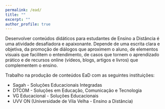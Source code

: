 ```yaml
---
permalink: /ead/
title: ""
excerpt: ""
author_profile: true
---
```


Desenvolver conteúdos didáticos para estudantes de Ensino a Distância é uma atividade desafiadora e apaixonante.
Depende de uma escrita clara e objetiva, da promoção de diálogos que aproximem o aluno, de elementos visuais que facilitem o entendimento, de casos que tornem o aprendizado prático e de recursos online (vídeos, blogs, artigos e livros) que complementem o ensino.  

Trabalho na produção de conteúdos EaD com as seguintes instituições:
* Sagah - Soluções Educacionais Integradas
* DTCOM - Soluções em Educação, Comunicação e Tecnologia
* VG Educacional - Soluções Educacionais
* UVV ON (Universidade de Vila Velha - Ensino a Distância)


